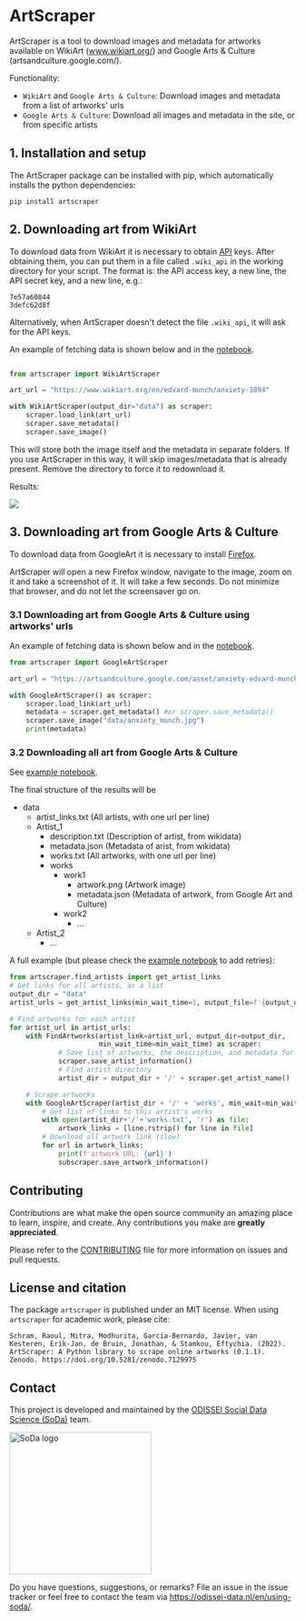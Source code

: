 
# ArtScraper

ArtScraper is a tool to download images and metadata for artworks available on
WikiArt (www.wikiart.org/) and Google Arts & Culture
(artsandculture.google.com/).

Functionality:
- `WikiArt` and `Google Arts & Culture`: Download images and metadata from a list of artworks' urls
- `Google Arts & Culture`: Download all images and metadata in the site, or from specific artists

## 1. Installation and setup

The ArtScraper package can be installed with pip, which automatically installs
the python dependencies:

```
pip install artscraper
```


## 2. Downloading art from WikiArt

To download data from WikiArt it is necessary to obtain
[API](https://www.wikiart.org/en/App/GetApi) keys. After obtaining them, you
can put them in a file called `.wiki_api` in the working directory for your
script. The format is: the API access key, a new line, the API secret key, and
a new line, e.g.:

```
7e57a60844
3defc62d8f
```

Alternatively, when ArtScraper doesn't detect the file `.wiki_api`, it will
ask for the API keys.

An example of fetching data is shown below and in the [notebook](examples/example_artscraper.ipynb). 

```python

from artscraper import WikiArtScraper

art_url = "https://www.wikiart.org/en/edvard-munch/anxiety-1894"

with WikiArtScraper(output_dir="data") as scraper:
    scraper.load_link(art_url)
    scraper.save_metadata() 
    scraper.save_image()

```

This will store both the image itself and the metadata in separate folders. If
you use ArtScraper in this way, it will skip images/metadata that is already
present. Remove the directory to force it to redownload it. 

Results:

[<img src="https://uploads5.wikiart.org/images/edvard-munch/anxiety-1894.jpg" weight="20">](https://www.wikiart.org/en/edvard-munch/anxiety-1894)


## 3. Downloading art from Google Arts & Culture

To download data from GoogleArt it is necessary to install 
[Firefox](https://www.mozilla.org/en-US/firefox/new/).

ArtScraper will open a new Firefox window, navigate to the image, zoom on it and take a screenshot of it. It will take a few seconds. Do not minimize that browser, and do not let the screensaver go on.


### 3.1 Downloading art from Google Arts & Culture using artworks' urls

An example of fetching data is shown below and in the [notebook](examples/example_artscraper.ipynb). 

```python
from artscraper import GoogleArtScraper

art_url = "https://artsandculture.google.com/asset/anxiety-edvard-munch/JgE_nwHHS7wTPw"

with GoogleArtScraper() as scraper:
    scraper.load_link(art_url)
    metadata = scraper.get_metadata() #or scraper.save_metadata()
    scraper.save_image("data/anxiety_munch.jpg")
    print(metadata) 

```


### 3.2 Downloading all art from Google Arts & Culture 

See [example notebook](examples/example_collect_all_artworks.ipynb).

The final structure of the results will be
- data
  - artist_links.txt (All artists, with one url per line) 
  - Artist_1
    - description.txt (Description of artist, from wikidata)
    - metadata.json (Metadata of arist, from wikidata)
    - works.txt (All artworks, with one url per line)
    - works 
      - work1
        - artwork.png (Artwork image)
        - metadata.json (Metadata of artwork, from Google Art and Culture)
      - work2
        - ...
  - Artist_2
    - ... 


A full example (but please check the [example notebook](examples/example_collect_all_artworks.ipynb) to add retries):

```python
from artscraper.find_artists import get_artist_links
# Get links for all artists, as a list
output_dir = "data"
artist_urls = get_artist_links(min_wait_time=1, output_file=f'{output_dir}/artist_links.txt')

# Find_artworks for each artist
for artist_url in artist_urls:
    with FindArtworks(artist_link=artist_url, output_dir=output_dir, 
                      min_wait_time=min_wait_time) as scraper:
            # Save list of artworks, the description, and metadata for an artist
            scraper.save_artist_information()
            # Find artist directory
            artist_dir = output_dir + '/' + scraper.get_artist_name() 

    # Scrape artworks
    with GoogleArtScraper(artist_dir + '/' + 'works', min_wait=min_wait_time) as subscraper:
        # Get list of links to this artist's works 
        with open(artist_dir+'/'+'works.txt', 'r') as file:
            artwork_links = [line.rstrip() for line in file]  
        # Download all artwork link (slow)
        for url in artwork_links:
            print(f'artwork URL: {url}')
            subscraper.save_artwork_information()
```


## Contributing

Contributions are what make the open source community an amazing place
to learn, inspire, and create. Any contributions you make are **greatly
appreciated**.

Please refer to the
[CONTRIBUTING](https://github.com/sodascience/artscraper/blob/main/CONTRIBUTING.md)
file for more information on issues and pull requests.

## License and citation

The package `artscraper` is published under an MIT license. When using `artscraper` for academic work, please cite:

    Schram, Raoul, Mitra, Modhurita, Garcia-Bernardo, Javier, van Kesteren, Erik-Jan, de Bruin, Jonathan, & Stamkou, Eftychia. (2022). 
    ArtScraper: A Python library to scrape online artworks (0.1.1). Zenodo. https://doi.org/10.5281/zenodo.7129975


## Contact

This project is developed and maintained by the [ODISSEI Social Data
Science (SoDa)](https://odissei-data.nl/nl/soda/) team.

<img src="soda_logo.png" alt="SoDa logo" width="250px"/>

Do you have questions, suggestions, or remarks? File an issue in the issue
tracker or feel free to contact the team via
https://odissei-data.nl/en/using-soda/.
